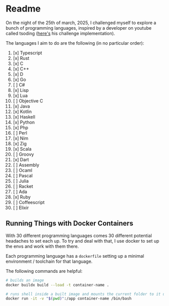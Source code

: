 # Readme

On the night of the 25th of march, 2025, I challenged myself to explore a bunch of programming
languages, inspired by a developer on youtube called tsoding ([here's](https://github.com/tsoding/aoc-2020) his challenge implementation).

The languages I aim to do are the following (in no particular order):

1. [x] Typescript
2. [x] Rust
3. [x] C
4. [x] C++
5. [x] D
6. [x] Go
7. [ ] C#
8. [x] Lisp
9. [x] Lua
10. [ ] Objective C
11. [x] Java
12. [x] Kotlin
13. [x] Haskell
14. [x] Python
15. [x] Php
16. [ ] Perl
17. [x] Nim
18. [x] Zig
19. [x] Scala
20. [ ] Groovy
21. [x] Dart
22. [ ] Assembly
23. [ ] Ocaml
24. [ ] Pascal
25. [ ] Julia
26. [ ] Racket
27. [ ] Ada
28. [x] Ruby
29. [ ] Coffeescript
30. [ ] Elixir

## Running Things with Docker Containers

With 30 different programming languages comes 30 different potential headaches to set each up. To try
and deal with that, I use docker to set up the envs and work with them there.

Each programming language has a `dockerfile` setting up a minimal environment / toolchain for that language.

The following commands are helpful:

```bash
# builds an image
docker buildx build --load -t container-name .

# runs shell inside a built image and mounts the current folder to it under /app
docker run -it -v "$(pwd)":/app container-name /bin/bash
```

